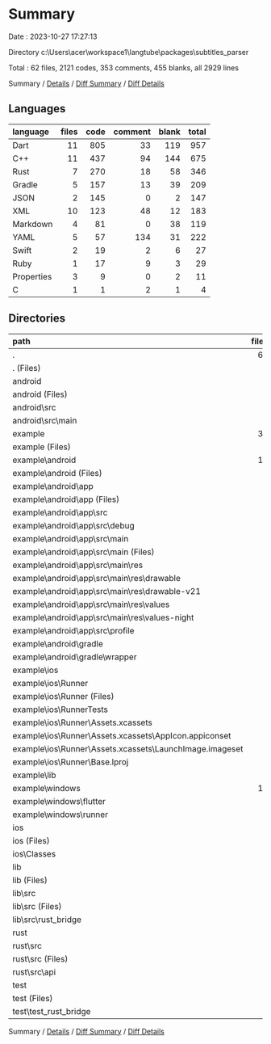 # Summary

Date : 2023-10-27 17:27:13

Directory c:\\Users\\acer\\workspace1\\langtube\\packages\\subtitles_parser

Total : 62 files,  2121 codes, 353 comments, 455 blanks, all 2929 lines

Summary / [Details](details.md) / [Diff Summary](diff.md) / [Diff Details](diff-details.md)

## Languages
| language | files | code | comment | blank | total |
| :--- | ---: | ---: | ---: | ---: | ---: |
| Dart | 11 | 805 | 33 | 119 | 957 |
| C++ | 11 | 437 | 94 | 144 | 675 |
| Rust | 7 | 270 | 18 | 58 | 346 |
| Gradle | 5 | 157 | 13 | 39 | 209 |
| JSON | 2 | 145 | 0 | 2 | 147 |
| XML | 10 | 123 | 48 | 12 | 183 |
| Markdown | 4 | 81 | 0 | 38 | 119 |
| YAML | 5 | 57 | 134 | 31 | 222 |
| Swift | 2 | 19 | 2 | 6 | 27 |
| Ruby | 1 | 17 | 9 | 3 | 29 |
| Properties | 3 | 9 | 0 | 2 | 11 |
| C | 1 | 1 | 2 | 1 | 4 |

## Directories
| path | files | code | comment | blank | total |
| :--- | ---: | ---: | ---: | ---: | ---: |
| . | 62 | 2,121 | 353 | 455 | 2,929 |
| . (Files) | 5 | 104 | 47 | 41 | 192 |
| android | 4 | 67 | 8 | 18 | 93 |
| android (Files) | 3 | 64 | 8 | 17 | 89 |
| android\\src | 1 | 3 | 0 | 1 | 4 |
| android\\src\\main | 1 | 3 | 0 | 1 | 4 |
| example | 34 | 927 | 236 | 224 | 1,387 |
| example (Files) | 3 | 31 | 87 | 26 | 144 |
| example\\android | 12 | 161 | 51 | 33 | 245 |
| example\\android (Files) | 3 | 46 | 0 | 11 | 57 |
| example\\android\\app | 8 | 110 | 51 | 21 | 182 |
| example\\android\\app (Files) | 1 | 51 | 5 | 12 | 68 |
| example\\android\\app\\src | 7 | 59 | 46 | 9 | 114 |
| example\\android\\app\\src\\debug | 1 | 3 | 4 | 1 | 8 |
| example\\android\\app\\src\\main | 5 | 53 | 38 | 7 | 98 |
| example\\android\\app\\src\\main (Files) | 1 | 27 | 6 | 1 | 34 |
| example\\android\\app\\src\\main\\res | 4 | 26 | 32 | 6 | 64 |
| example\\android\\app\\src\\main\\res\\drawable | 1 | 4 | 7 | 2 | 13 |
| example\\android\\app\\src\\main\\res\\drawable-v21 | 1 | 4 | 7 | 2 | 13 |
| example\\android\\app\\src\\main\\res\\values | 1 | 9 | 9 | 1 | 19 |
| example\\android\\app\\src\\main\\res\\values-night | 1 | 9 | 9 | 1 | 19 |
| example\\android\\app\\src\\profile | 1 | 3 | 4 | 1 | 8 |
| example\\android\\gradle | 1 | 5 | 0 | 1 | 6 |
| example\\android\\gradle\\wrapper | 1 | 5 | 0 | 1 | 6 |
| example\\ios | 8 | 229 | 4 | 13 | 246 |
| example\\ios\\Runner | 7 | 222 | 2 | 9 | 233 |
| example\\ios\\Runner (Files) | 2 | 13 | 0 | 3 | 16 |
| example\\ios\\RunnerTests | 1 | 7 | 2 | 4 | 13 |
| example\\ios\\Runner\\Assets.xcassets | 3 | 148 | 0 | 4 | 152 |
| example\\ios\\Runner\\Assets.xcassets\\AppIcon.appiconset | 1 | 122 | 0 | 1 | 123 |
| example\\ios\\Runner\\Assets.xcassets\\LaunchImage.imageset | 2 | 26 | 0 | 3 | 29 |
| example\\ios\\Runner\\Base.lproj | 2 | 61 | 2 | 2 | 65 |
| example\\lib | 1 | 70 | 0 | 9 | 79 |
| example\\windows | 10 | 436 | 94 | 143 | 673 |
| example\\windows\\flutter | 2 | 8 | 9 | 11 | 28 |
| example\\windows\\runner | 8 | 428 | 85 | 132 | 645 |
| ios | 2 | 18 | 11 | 4 | 33 |
| ios (Files) | 1 | 17 | 9 | 3 | 29 |
| ios\\Classes | 1 | 1 | 2 | 1 | 4 |
| lib | 7 | 313 | 23 | 81 | 417 |
| lib (Files) | 1 | 2 | 0 | 1 | 3 |
| lib\\src | 6 | 311 | 23 | 80 | 414 |
| lib\\src (Files) | 2 | 27 | 0 | 7 | 34 |
| lib\\src\\rust_bridge | 4 | 284 | 23 | 73 | 380 |
| rust | 7 | 270 | 18 | 58 | 346 |
| rust\\src | 7 | 270 | 18 | 58 | 346 |
| rust\\src (Files) | 4 | 194 | 18 | 45 | 257 |
| rust\\src\\api | 3 | 76 | 0 | 13 | 89 |
| test | 3 | 422 | 10 | 29 | 461 |
| test (Files) | 2 | 416 | 10 | 24 | 450 |
| test\\test_rust_bridge | 1 | 6 | 0 | 5 | 11 |

Summary / [Details](details.md) / [Diff Summary](diff.md) / [Diff Details](diff-details.md)